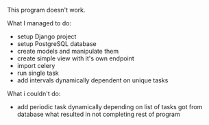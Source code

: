 This program doesn't work.

What I managed to do:
- setup Django project
- setup PostgreSQL database
- create models and manipulate them
- create simple view with it's own endpoint
- import celery
- run single task
- add intervals dynamically dependent on unique tasks

What i couldn't do:
- add periodic task dynamically depending on list of tasks got from database what resulted in not completing rest of program

